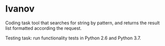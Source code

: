 # Ivanov
Coding task
tool that searches for string by pattern, and returns the result list formatted according the request. 

Testing task: 
run functionality tests in Python 2.6 and Python 3.7. 
